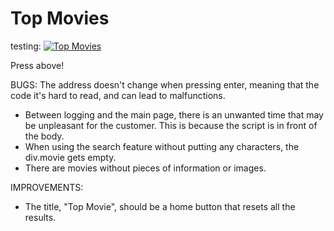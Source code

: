 # Top Movies
 testing: 
[![Top Movies](https://img.shields.io/endpoint?url=https://dashboard.cypress.io/badge/simple/3wozgw&style=flat&logo=cypress)](https://dashboard.cypress.io/projects/3wozgw/runs)

Press above!

BUGS: 
 The address doesn't change when pressing enter, meaning that the code it's hard to read, and can lead to malfunctions.
 - Between logging and the main page, there is an unwanted time that may be unpleasant for the customer. This is because the script is in front of the body.
 - When using the search feature without putting any characters, the div.movie gets empty.
 - There are movies without pieces of information or images.

IMPROVEMENTS:
 - The title, "Top Movie", should be a home button that resets all the results.
